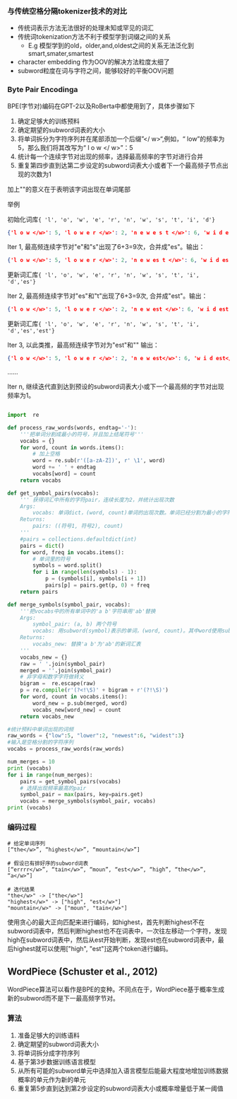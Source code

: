 ### 与传统空格分隔tokenizer技术的对比

- 传统词表示方法无法很好的处理未知或罕见的词汇
- 传统词tokenization方法不利于模型学到词缀之间的关系
  - E.g 模型学到的old，older,and,oldest之间的关系无法泛化到smart,smater,smartest
- character embedding 作为OOV的解决方法粒度太细了
- subword粒度在词与字符之间，能够较好的平衡OOV问题



### Byte Pair Encodinga

BPE(字节对)编码在GPT-2以及RoBerta中都使用到了，具体步骤如下

1. 确定足够大的训练预料
2. 确定期望的subword词表的大小
3. 将单词拆分为字符序列并在尾部添加一个后缀”</ w>“,例如，“ low”的频率为5，那么我们将其改写为“ l o w </ w>”：5
4. 统计每一个连续字节对出现的频率，选择最高频率的字节对进行合并
5. 重复第四步直到达第二步设定的subword词表大小或者下一个最高频子节点出现的次数为1

加上"</w>"的意义在于表明该字词出现在单词尾部

举例

初始化词库`{ 'l', 'o', 'w', 'e', 'r', 'n', 'w', 's', 't', 'i', 'd'}`

```json
{'l o w </w>': 5, 'l o w e r </w>': 2, 'n e w e s t </w>': 6, 'w i d e s t </w>': 3}
```

Iter 1, 最高频连续字节对"e"和"s"出现了6+3=9次，合并成"es"。输出：

```json
{'l o w </w>': 5, 'l o w e r </w>': 2, 'n e w es t </w>': 6, 'w i d es t </w>': 3}
```

更新词汇库`{ 'l', 'o', 'w', 'e', 'r', 'n', 'w', 's', 't', 'i', 'd','es'}`

Iter 2, 最高频连续字节对"es"和"t"出现了6+3=9次, 合并成"est"。输出：

```json
{'l o w </w>': 5, 'l o w e r </w>': 2, 'n e w est </w>': 6, 'w i d est </w>': 3}
```

更新词汇库`{ 'l', 'o', 'w', 'e', 'r', 'n', 'w', 's', 't', 'i', 'd','es','est'}`

Iter 3, 以此类推，最高频连续字节对为"est"和"</w>" 输出：

```json
{'l o w </w>': 5, 'l o w e r </w>': 2, 'n e w est</w>': 6, 'w i d est</w>': 3}
```

……

Iter n, 继续迭代直到达到预设的subword词表大小或下一个最高频的字节对出现频率为1。



~~~python

import  re

def process_raw_words(words, endtag='-'):
    '''把单词分割成最小的符号，并且加上结尾符号'''
    vocabs = {}
    for word, count in words.items():
        # 加上空格
        word = re.sub(r'([a-zA-Z])', r' \1', word)
        word += ' ' + endtag
        vocabs[word] = count
    return vocabs

def get_symbol_pairs(vocabs):
    ''' 获得词汇中所有的字符pair，连续长度为2，并统计出现次数
    Args:
        vocabs: 单词dict，(word, count)单词的出现次数。单词已经分割为最小的字符
    Returns:
        pairs: ((符号1, 符号2), count)
    '''
    #pairs = collections.defaultdict(int)
    pairs = dict()
    for word, freq in vocabs.items():
        # 单词里的符号
        symbols = word.split()
        for i in range(len(symbols) - 1):
            p = (symbols[i], symbols[i + 1])
            pairs[p] = pairs.get(p, 0) + freq
    return pairs

def merge_symbols(symbol_pair, vocabs):
    '''把vocabs中的所有单词中的'a b'字符串用'ab'替换
    Args:
        symbol_pair: (a, b) 两个符号
        vocabs: 用subword(symbol)表示的单词，(word, count)。其中word使用subword空格分割
    Returns:
        vocabs_new: 替换'a b'为'ab'的新词汇表
    '''
    vocabs_new = {}
    raw = ' '.join(symbol_pair)
    merged = ''.join(symbol_pair)
    # 非字母和数字字符做转义
    bigram =  re.escape(raw)
    p = re.compile(r'(?<!\S)' + bigram + r'(?!\S)')
    for word, count in vocabs.items():
        word_new = p.sub(merged, word)
        vocabs_new[word_new] = count
    return vocabs_new

#统计预料中单词出现的词频
raw_words = {"low":5, "lower":2, "newest":6, "widest":3}
#输入是空格分割的字符序列
vocabs = process_raw_words(raw_words)

num_merges = 10
print (vocabs)
for i in range(num_merges):
    pairs = get_symbol_pairs(vocabs)
    # 选择出现频率最高的pair
    symbol_pair = max(pairs, key=pairs.get)
    vocabs = merge_symbols(symbol_pair, vocabs)
print (vocabs)

~~~

### 编码过程

```text
# 给定单词序列
[“the</w>”, “highest</w>”, “mountain</w>”]

# 假设已有排好序的subword词表
[“errrr</w>”, “tain</w>”, “moun”, “est</w>”, “high”, “the</w>”, “a</w>”]

# 迭代结果
"the</w>" -> ["the</w>"]
"highest</w>" -> ["high", "est</w>"]
"mountain</w>" -> ["moun", "tain</w>"]
```

使用贪心的最大正向匹配来进行编码，如highest</w>，首先判断highest</w>不在subword词表中，然后判断highest也不在词表中，一次往左移动一个字符，发现high在subword词表中，然后从est</w>开始判断，发现est</w>也在subword词表中，最后highest</w>就可以使用["high", "est</w>"]这两个token进行编码。



## WordPiece (Schuster et al., 2012)

WordPiece算法可以看作是BPE的变种。不同点在于，WordPiece基于概率生成新的subword而不是下一最高频字节对。

### 算法

1. 准备足够大的训练语料
2. 确定期望的subword词表大小
3. 将单词拆分成字符序列
4. 基于第3步数据训练语言模型
5. 从所有可能的subword单元中选择加入语言模型后能最大程度地增加训练数据概率的单元作为新的单元
6. 重复第5步直到达到第2步设定的subword词表大小或概率增量低于某一阈值

